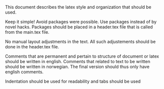 This document describes the latex style and organization that should be used.

Keep it simple! Avoid packages were possible. Use packages instead of by novel hacks. Packages should be placed in a header.tex file that is called from the main.tex file.

No manual layout adjustments in the text. All such adjustements should be done in the header.tex file. 

Comments that are permanent and pertain to structure of document or latex should be written in english. Comments that related to text to be written should be written in norwegian. The final version should thus only have english comments.

Indentation should be used for readability and tabs should be used
